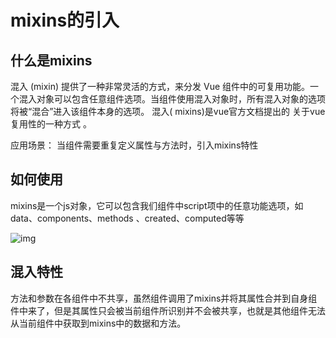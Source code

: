# mixins的引入

## 什么是mixins

  混入 (mixin) 提供了一种非常灵活的方式，来分发 Vue 组件中的可复用功能。一个混入对象可以包含任意组件选项。当组件使用混入对象时，所有混入对象的选项将被“混合”进入该组件本身的选项。 混入( mixins)是vue官方文档提出的 关于vue复用性的一种方式 。

应用场景： 当组件需要重复定义属性与方法时，引入mixins特性

## 如何使用

 mixins是一个js对象，它可以包含我们组件中script项中的任意功能选项，如data、components、methods 、created、computed等等 

![img](https://img-blog.csdnimg.cn/img_convert/a86dba646b9916dda1dcc0c4bdf4a97b.png) 

## 混入特性

 方法和参数在各组件中不共享，虽然组件调用了mixins并将其属性合并到自身组件中来了，但是其属性只会被当前组件所识别并不会被共享，也就是其他组件无法从当前组件中获取到mixins中的数据和方法。 